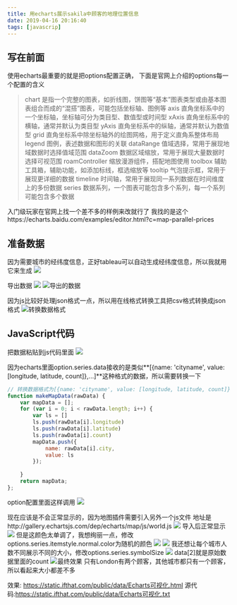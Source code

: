 ```yaml
---
title: 用echarts展示sakila中顾客的地理位置信息
date: 2019-04-16 20:16:40
tags: [javascrip]
---
```

## 写在前面
使用echarts最重要的就是把options配置正确，
下面是官网上介绍的options每一个配置的含义
> chart	是指一个完整的图表，如折线图，饼图等“基本”图表类型或由基本图表组合而成的“混搭”图表，可能包括坐标轴、图例等
axis	直角坐标系中的一个坐标轴，坐标轴可分为类目型、数值型或时间型
xAxis	直角坐标系中的横轴，通常并默认为类目型
yAxis	直角坐标系中的纵轴，通常并默认为数值型
grid	直角坐标系中除坐标轴外的绘图网格，用于定义直角系整体布局
legend	图例，表述数据和图形的关联
dataRange	值域选择，常用于展现地域数据时选择值域范围
dataZoom	数据区域缩放，常用于展现大量数据时选择可视范围
roamController	缩放漫游组件，搭配地图使用
toolbox	辅助工具箱，辅助功能，如添加标线，框选缩放等
tooltip	气泡提示框，常用于展现更详细的数据
timeline	时间轴，常用于展现同一系列数据在时间维度上的多份数据
series	数据系列，一个图表可能包含多个系列，每一个系列可能包含多个数据

入门级玩家在官网上找一个差不多的样例来改就行了
我找的是这个https://echarts.baidu.com/examples/editor.html?c=map-parallel-prices

## 准备数据
因为需要城市的经纬度信息，正好tableau可以自动生成经纬度信息，所以我就用它来生成
![](https://static.ifthat.com/public/data/QZWKDR8P.png)

导出数据
![](https://static.ifthat.com/public/data/Q_X2CX.png)
![导出的数据](https://static.ifthat.com/public/data/NLC35P8O.png)

因为js比较好处理json格式一点，所以用在线格式转换工具把csv格式转换成json格式
![转换数据格式](https://static.ifthat.com/public/data/B82GV.png)

## JavaScript代码
把数据粘贴到js代码里面
![](https://static.ifthat.com/public/data/1001.png)

因为echarts里面option.series.data接收的是类似**[{name: 'cityname', value: [longitude, latitude, count]},...]**这种格式的数据，所以需要转换一下
``` javascript
// 转换数据格式为[{name: 'cityname', value: [longitude, latitude, count]}]
function makeMapData(rawData) {
    var mapData = [];
    for (var i = 0; i < rawData.length; i++) {
    	var ls = []
        ls.push(rawData[i].longitude)
        ls.push(rawData[i].latitude)
        ls.push(rawData[i].count)
        mapData.push({
            name: rawData[i].city,
            value: ls
        });
    
    }
    return mapData;
};
```
option配置里面这样调用
![](https://static.ifthat.com/public/data/1003.png)

现在应该是不会正常显示的，因为地图插件需要引入另外一个js文件
地址是http://gallery.echartsjs.com/dep/echarts/map/js/world.js
![](https://static.ifthat.com/public/data/1004.png)
导入后正常显示
![](https://static.ifthat.com/public/data/1005.png)
但是这颜色太单调了，我想绚丽一点，修改options.series.itemstyle.normal.color为随机的颜色
![](https://static.ifthat.com/public/data/1010.png)
![](https://static.ifthat.com/public/data/1007.png)
我还想让每个城市人数不同展示不同的大小，修改options.series.symbolSize
![](https://static.ifthat.com/public/data/1008.png)
data[2]就是原始数据里面的count
![最终效果](https://static.ifthat.com/public/data/1009.png)
只有London有两个顾客，其他城市都只有一个顾客，所以看起来大小都差不多

效果: <https://static.ifthat.com/public/data/Echarts可视化.html>
源代码:<https://static.ifthat.com/public/data/Echarts可视化.txt>

